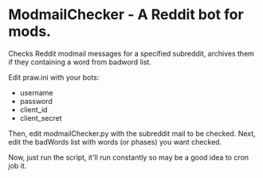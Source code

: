 # ModmailChecker - A Reddit bot for mods.
Checks Reddit modmail messages for a specified subreddit, archives them if they containing a word from badword list.

Edit praw.ini with your bots:
- username
- password
- client_id
- client_secret

Then, edit modmailChecker.py with the subreddit mail to be checked. Next, edit the badWords list with words (or phases) you want checked. 

Now, just run the script, it'll run constantly so may be a good idea to cron job it. 
